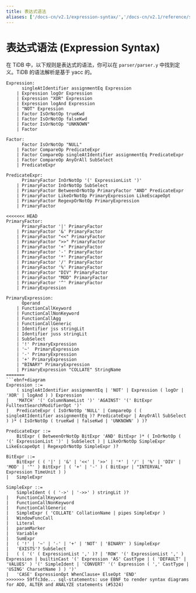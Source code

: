 ```yaml
---
title: 表达式语法
aliases: ['/docs-cn/v2.1/expression-syntax/','/docs-cn/v2.1/reference/sql/language-structure/expression-syntax/']
---
```


# 表达式语法 (Expression Syntax)

在 TiDB 中，以下规则是表达式的语法，你可以在 `parser/parser.y` 中找到定义。TiDB 的语法解析是基于 yacc 的。

```
Expression:
      singleAtIdentifier assignmentEq Expression
    | Expression logOr Expression
    | Expression "XOR" Expression
    | Expression logAnd Expression
    | "NOT" Expression
    | Factor IsOrNotOp trueKwd
    | Factor IsOrNotOp falseKwd
    | Factor IsOrNotOp "UNKNOWN"
    | Factor

Factor:
      Factor IsOrNotOp "NULL"
    | Factor CompareOp PredicateExpr
    | Factor CompareOp singleAtIdentifier assignmentEq PredicateExpr
    | Factor CompareOp AnyOrAll SubSelect
    | PredicateExpr

PredicateExpr:
      PrimaryFactor InOrNotOp '(' ExpressionList ')'
    | PrimaryFactor InOrNotOp SubSelect
    | PrimaryFactor BetweenOrNotOp PrimaryFactor "AND" PredicateExpr
    | PrimaryFactor LikeOrNotOp PrimaryExpression LikeEscapeOpt
    | PrimaryFactor RegexpOrNotOp PrimaryExpression
    | PrimaryFactor

<<<<<<< HEAD
PrimaryFactor:
      PrimaryFactor '|' PrimaryFactor
    | PrimaryFactor '&' PrimaryFactor
    | PrimaryFactor "<<" PrimaryFactor
    | PrimaryFactor ">>" PrimaryFactor
    | PrimaryFactor '+' PrimaryFactor
    | PrimaryFactor '-' PrimaryFactor
    | PrimaryFactor '*' PrimaryFactor
    | PrimaryFactor '/' PrimaryFactor
    | PrimaryFactor '%' PrimaryFactor
    | PrimaryFactor "DIV" PrimaryFactor
    | PrimaryFactor "MOD" PrimaryFactor
    | PrimaryFactor '^' PrimaryFactor
    | PrimaryExpression

PrimaryExpression:
      Operand
    | FunctionCallKeyword
    | FunctionCallNonKeyword
    | FunctionCallAgg
    | FunctionCallGeneric
    | Identifier jss stringLit
    | Identifier juss stringLit
    | SubSelect
    | '!' PrimaryExpression
    | '~'  PrimaryExpression
    | '-' PrimaryExpression
    | '+' PrimaryExpression
    | "BINARY" PrimaryExpression
    | PrimaryExpression "COLLATE" StringName
=======
```ebnf+diagram
Expression ::=
    ( singleAtIdentifier assignmentEq | 'NOT' | Expression ( logOr | 'XOR' | logAnd ) ) Expression
|   'MATCH' '(' ColumnNameList ')' 'AGAINST' '(' BitExpr FulltextSearchModifierOpt ')'
|   PredicateExpr ( IsOrNotOp 'NULL' | CompareOp ( ( singleAtIdentifier assignmentEq )? PredicateExpr | AnyOrAll SubSelect ) )* ( IsOrNotOp ( trueKwd | falseKwd | 'UNKNOWN' ) )?

PredicateExpr ::=
    BitExpr ( BetweenOrNotOp BitExpr 'AND' BitExpr )* ( InOrNotOp ( '(' ExpressionList ')' | SubSelect ) | LikeOrNotOp SimpleExpr LikeEscapeOpt | RegexpOrNotOp SimpleExpr )?

BitExpr ::=
    BitExpr ( ( '|' | '&' | '<<' | '>>' | '*' | '/' | '%' | 'DIV' | 'MOD' | '^' ) BitExpr | ( '+' | '-' ) ( BitExpr | "INTERVAL" Expression TimeUnit ) )
|   SimpleExpr

SimpleExpr ::=
    SimpleIdent ( ( '->' | '->>' ) stringLit )?
|   FunctionCallKeyword
|   FunctionCallNonKeyword
|   FunctionCallGeneric
|   SimpleExpr ( 'COLLATE' CollationName | pipes SimpleExpr )
|   WindowFuncCall
|   Literal
|   paramMarker
|   Variable
|   SumExpr
|   ( '!' | '~' | '-' | '+' | 'NOT' | 'BINARY' ) SimpleExpr
|   'EXISTS'? SubSelect
|   ( ( '(' ( ExpressionList ',' )? | 'ROW' '(' ExpressionList ',' ) Expression | builtinCast '(' Expression 'AS' CastType | ( 'DEFAULT' | 'VALUES' ) '(' SimpleIdent | 'CONVERT' '(' Expression ( ',' CastType | 'USING' CharsetName ) ) ')'
|   'CASE' ExpressionOpt WhenClause+ ElseOpt 'END'
>>>>>>> 59ffc3de... sql-statements: use EBNF to render syntax diagrams for ADD, ALTER and ANALYZE statements (#5324)
```
